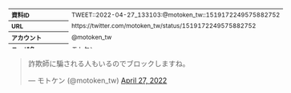 <table style="font-size: 9pt; width: 610px; margin-bottom: 20px; height: 80px;">
<tbody>
    <tr>
        <th align=left>資料ID</th>
        <td align=left>TWEET::2022-04-27_133103:@motoken_tw::1519172249575882752</td>
    </tr>
    <tr>
        <th align=left>URL</th>
        <td align=left>https://twitter.com/motoken_tw/status/1519172249575882752</td>
    </tr>
    <tr>
        <th align=left>アカウント</th>
        <td align=left>@motoken_tw</td>
    </tr>
    <tr>
        <th align=left>ユーザ名</th>
        <td align=left>モトケン</td>
    </tr>
    <tr>
        <th align=left>ツイートの記録日時</th>
        <td align=left>created_at 2022-08-24_0907</td>
    </tr>
</tbody>
</table>
<blockquote class="twitter-tweet" data-width="450"  data-lang="ja"><p lang="ja" dir="ltr">詐欺師に騙される人もいるのでブロックしますね。</p>&mdash; モトケン (@motoken_tw) <a href="https://twitter.com/motoken_tw/status/1519172249575882752?ref_src=twsrc%5Etfw">April 27, 2022</a></blockquote>
<script async src="https://platform.twitter.com/widgets.js" charset="utf-8"></script>


